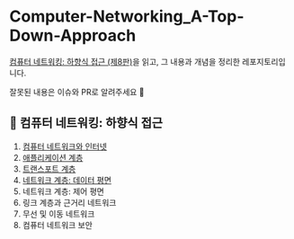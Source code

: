 # Computer-Networking_A-Top-Down-Approach

[컴퓨터 네트워킹: 하향식 접근 (제8판)](http://www.yes24.com/Product/Goods/112228953)을 읽고, 그 내용과 개념을 정리한 레포지토리입니다.

잘못된 내용은 이슈와 PR로 알려주세요 🥰

## 📌 컴퓨터 네트워킹: 하향식 접근


1. [컴퓨터 네트워크와 인터넷](/Chapter_1)
2. [애플리케이션 계층](/Chapter_2)
3. [트랜스포트 계층](/Chapter_3)
4. [네트워크 계층: 데이터 평면](/Chapter_4)
5. 네트워크 계층: 제어 평면
6. 링크 계층과 근거리 네트워크
7. 무선 및 이동 네트워크
8. 컴퓨터 네트워크 보안